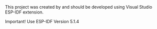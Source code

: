 This project was created by and should be developed using Visual Studio ESP-IDF extension. 

Important!
Use ESP-IDF Version 5.1.4
